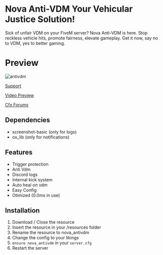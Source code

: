 # Nova Anti-VDM Your Vehicular Justice Solution!

Sick of unfair VDM on your FiveM server? Nova Anti-VDM is here. Stop reckless vehicle hits, promote fairness, elevate gameplay. Get it now, say no to VDM, yes to better gaming.

# Preview
![antivdm](https://cdn.discordapp.com/attachments/1138869081240514687/1168526910448480326/7648d46174fa7ad10266503e6bc002eeccb1c7e6.jpg?ex=6552167d&is=653fa17d&hm=df3446bdc0861012527573ba1d5ca0bf4694e53feb03b3c3d342f83beb05780b&)

[Support](https://discord.gg/HNhCsR9cHU)

[Video Preview](https://youtu.be/VD2JJ1KqFSQ)

[Cfx Forums](https://forum.cfx.re/t/free-standalone-nova-anti-vdm/5159555)


## **Dependencies**
- screenshot-basic (only for logs)
- ox_lib (only for notifications)

## **Features**
- Trigger protection
- Anti Vdm
- Discord logs
- Internal kick system
- Auto heal on vdm
- Easy Config
- Otimized (0.0ms in use)

## **Installation**
1. Download / Close the resource
2. Insert the resource in your /resources folder
3. Rename the resource to nova_antivdm
4. Change the config to your likings
5. `ensure nova_antivdm` in your `server.cfg`
6. Restart the server 
